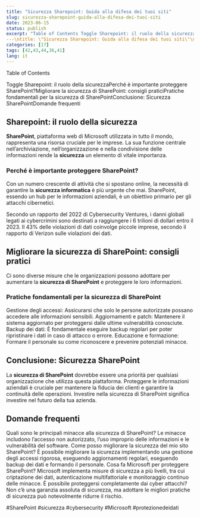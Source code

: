 ```yaml
---
title: "Sicurezza Sharepoint: Guida alla difesa dei tuoi siti"
slug: sicurezza-sharepoint-guida-alla-difesa-dei-tuoi-siti
date: 2023-06-15
status: publish
excerpt: "Table of Contents Toggle Sharepoint: il ruolo della sicurezzaPerché è importante proteggere SharePoint?Migliorare la sicurezza di SharePoint: consigli praticiPr"
---\ntitle: \"Sicurezza Sharepoint: Guida alla difesa dei tuoi siti\"\nslug: sicurezza-sharepoint-guida-alla-difesa-dei-tuoi-siti\ndate: 2023-06-15\nstatus: publish\ne"
categories: [17]
tags: [42,43,44,36,41]
lang: it
---
```




Table of Contents


Toggle
Sharepoint: il ruolo della sicurezzaPerché è importante proteggere SharePoint?Migliorare la sicurezza di SharePoint: consigli praticiPratiche fondamentali per la sicurezza di SharePointConclusione: Sicurezza SharePointDomande frequenti
## Sharepoint: il ruolo della sicurezza

**SharePoint**, piattaforma web di Microsoft utilizzata in tutto il mondo, rappresenta una risorsa cruciale per le imprese. La sua funzione centrale nell&#8217;archiviazione, nell&#8217;organizzazione e nella condivisione delle informazioni rende la **sicurezza** un elemento di vitale importanza.


### Perché è importante proteggere SharePoint?

Con un numero crescente di attività che si spostano online, la necessità di garantire la **sicurezza informatica** è più urgente che mai. SharePoint, essendo un hub per le informazioni aziendali, è un obiettivo primario per gli attacchi cibernetici.



Secondo un rapporto del 2022 di Cybersecurity Ventures, i danni globali legati ai cybercrimini sono destinati a raggiungere i 6 trilioni di dollari entro il 2023.
Il 43% delle violazioni di dati coinvolge piccole imprese, secondo il rapporto di Verizon sulle violazioni dei dati.

## Migliorare la sicurezza di SharePoint: consigli pratici

Ci sono diverse misure che le organizzazioni possono adottare per aumentare la **sicurezza di SharePoint** e proteggere le loro informazioni.


### Pratiche fondamentali per la sicurezza di SharePoint


Gestione degli accessi: Assicurarsi che solo le persone autorizzate possano accedere alle informazioni sensibili.
Aggiornamenti e patch: Mantenere il sistema aggiornato per proteggersi dalle ultime vulnerabilità conosciute.
Backup dei dati: È fondamentale eseguire backup regolari per poter ripristinare i dati in caso di attacco o errore.
Educazione e formazione: Formare il personale su come riconoscere e prevenire potenziali minacce.




## Conclusione: Sicurezza SharePoint

La **sicurezza di SharePoint** dovrebbe essere una priorità per qualsiasi organizzazione che utilizza questa piattaforma. Proteggere le informazioni aziendali è cruciale per mantenere la fiducia dei clienti e garantire la continuità delle operazioni. Investire nella sicurezza di SharePoint significa investire nel futuro della tua azienda.





## Domande frequenti


Quali sono le principali minacce alla sicurezza di SharePoint?
Le minacce includono l&#8217;accesso non autorizzato, l&#8217;uso improprio delle informazioni e le vulnerabilità del software.
Come posso migliorare la sicurezza del mio sito SharePoint?
È possibile migliorare la sicurezza implementando una gestione degli accessi rigorosa, eseguendo aggiornamenti regolari, eseguendo backup dei dati e formando il personale.
Cosa fa Microsoft per proteggere SharePoint?
Microsoft implementa misure di sicurezza a più livelli, tra cui criptazione dei dati, autenticazione multifattoriale e monitoraggio continuo delle minacce.
È possibile proteggersi completamente dai cyber attacchi?
Non c&#8217;è una garanzia assoluta di sicurezza, ma adottare le migliori pratiche di sicurezza può notevolmente ridurre il rischio.




#SharePoint #sicurezza #cybersecurity #Microsoft #protezionedeidati


